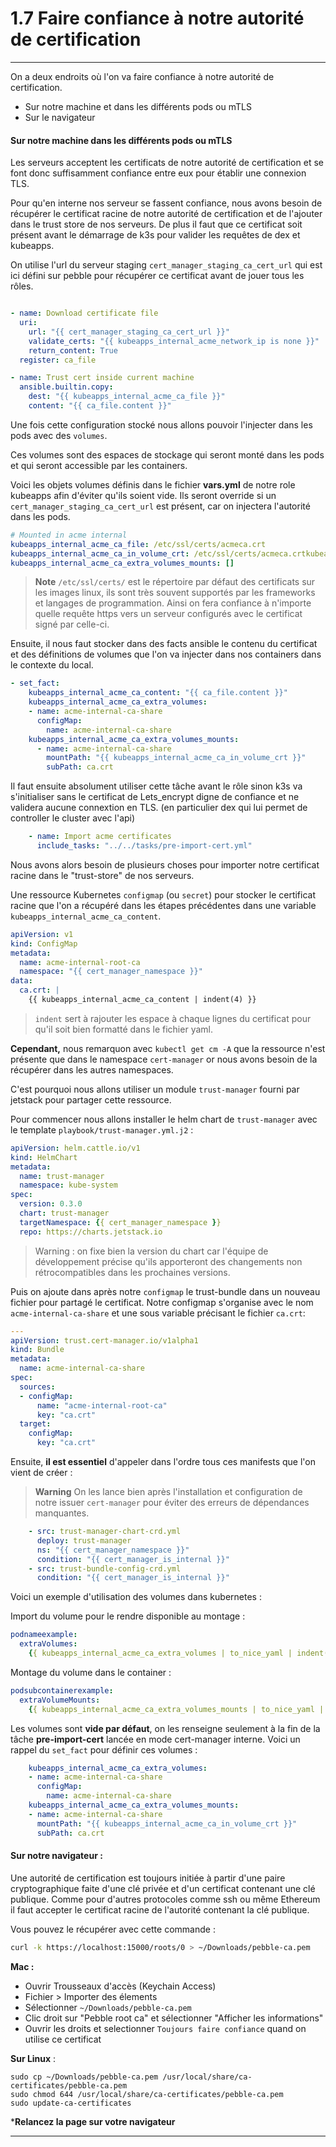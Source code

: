 # 1.7 Faire confiance à notre autorité de certification

---

On a deux endroits où l'on va faire confiance à notre autorité de certification.

- Sur notre machine et dans les différents pods ou mTLS 
- Sur le navigateur

#### Sur notre machine dans les différents pods ou mTLS 

Les serveurs acceptent les certificats de notre autorité de certification et se font donc suffisamment confiance entre eux pour établir une connexion TLS.

Pour qu'en interne nos serveur se fassent confiance, nous avons besoin de récupérer le certificat racine de notre autorité de certification et de l'ajouter dans le trust store de nos serveurs. De plus il faut que ce certificat soit présent avant le démarrage de k3s pour valider les requêtes de dex et kubeapps.

On utilise l'url du serveur staging `cert_manager_staging_ca_cert_url` qui est ici défini sur pebble pour récupérer ce certificat avant de jouer tous les rôles.

```yaml linenums="1" title="playbook/roles/kubeapps/tasks/pre-import-cert.yml"

- name: Download certificate file
  uri:
    url: "{{ cert_manager_staging_ca_cert_url }}"
    validate_certs: "{{ kubeapps_internal_acme_network_ip is none }}"
    return_content: True
  register: ca_file

- name: Trust cert inside current machine
  ansible.builtin.copy:
    dest: "{{ kubeapps_internal_acme_ca_file }}"
    content: "{{ ca_file.content }}"

```

Une fois cette configuration stocké nous allons pouvoir l'injecter dans les pods avec des `volumes`.

Ces volumes sont des espaces de stockage qui seront monté dans les pods et qui seront accessible par les containers.

Voici les objets volumes définis dans le fichier **vars.yml** de notre role kubeapps afin d'éviter qu'ils soient vide. Ils seront override si un `cert_manager_staging_ca_cert_url` est présent, car on injectera l'autorité dans les pods.

```yaml linenums="7" title="playbook/roles/kubeapps/vars/main.yml"
# Mounted in acme internal
kubeapps_internal_acme_ca_file: /etc/ssl/certs/acmeca.crt
kubeapps_internal_acme_ca_in_volume_crt: /etc/ssl/certs/acmeca.crtkubeapps_internal_acme_ca_extra_volumes: []
kubeapps_internal_acme_ca_extra_volumes_mounts: []

```

> **Note** `/etc/ssl/certs/` est le répertoire par défaut des certificats sur les images linux, ils sont très souvent supportés par les frameworks et langages de programmation. Ainsi on fera confiance à n'importe quelle requête https vers un serveur configurés avec le certificat signé par celle-ci.

Ensuite, il nous faut stocker dans des facts ansible le contenu du certificat et des définitions de volumes que l'on va injecter dans nos containers dans le contexte du local.

```yaml linenums="13" title="playbook/roles/kubeapps/tasks/pre-import-cert.yml"
- set_fact:
    kubeapps_internal_acme_ca_content: "{{ ca_file.content }}"
    kubeapps_internal_acme_ca_extra_volumes:
    - name: acme-internal-ca-share
      configMap: 
        name: acme-internal-ca-share
    kubeapps_internal_acme_ca_extra_volumes_mounts:
      - name: acme-internal-ca-share
        mountPath: "{{ kubeapps_internal_acme_ca_in_volume_crt }}"
        subPath: ca.crt

```

Il faut ensuite absolument utiliser cette tâche avant le rôle sinon k3s va s'initialiser sans le certificat de Lets_encrypt digne de confiance et ne validera aucune connextion en TLS. (en particulier dex qui lui permet de controller le cluster avec l'api)

```yaml linenums="41" title="playbook/roles/kubeapps/molecule/default/converge.yml"
    - name: Import acme certificates
      include_tasks: "../../tasks/pre-import-cert.yml"
```

Nous avons alors besoin de plusieurs choses pour importer notre certificat racine dans le "trust-store" de nos serveurs.

Une ressource Kubernetes `configmap` (ou `secret`) pour stocker le certificat racine que l'on a récupéré dans les étapes précédentes dans une variable `kubeapps_internal_acme_ca_content`.

```yaml linenums="1" title="playbook/roles/kubeapps/templates/trust-bundle-config-crd.yml.j2"
apiVersion: v1
kind: ConfigMap
metadata:
  name: acme-internal-root-ca
  namespace: "{{ cert_manager_namespace }}"
data:
  ca.crt: |
    {{ kubeapps_internal_acme_ca_content | indent(4) }}

```

> `indent` sert à rajouter les espace à chaque lignes du certificat pour qu'il soit bien formatté dans le fichier yaml.

**Cependant,** nous remarquon avec `kubectl get cm -A` que la ressource n'est présente que dans le namespace `cert-manager` or nous avons besoin de la récupérer dans les autres namespaces.

C'est pourquoi nous allons utiliser un module `trust-manager` fourni par jetstack pour partager cette ressource.

Pour commencer nous allons installer le helm chart de `trust-manager` avec le template `playbook/trust-manager.yml.j2` :

```yaml linenums="1" title="playbook/roles/kubeapps/templates/trust-manager-chart-crd.yml.j2"
apiVersion: helm.cattle.io/v1
kind: HelmChart
metadata:
  name: trust-manager
  namespace: kube-system
spec:
  version: 0.3.0
  chart: trust-manager
  targetNamespace: {{ cert_manager_namespace }}
  repo: https://charts.jetstack.io

```

> Warning : on fixe bien la version du chart car l'équipe de développement précise qu'ils apporteront des changements non rétrocompatibles dans les prochaines versions.

Puis on ajoute dans après notre `configmap` le trust-bundle dans un nouveau fichier pour partagé le certificat. Notre configmap s'organise avec le nom `acme-internal-ca-share` et une sous variable précisant le fichier `ca.crt`:

```yaml linenums="1" title="playbook/roles/kubeapps/templates/trust-bundle-config-crd.yml.j2"
---
apiVersion: trust.cert-manager.io/v1alpha1
kind: Bundle
metadata:
  name: acme-internal-ca-share
spec:
  sources:
  - configMap:
      name: "acme-internal-root-ca"
      key: "ca.crt"
  target:
    configMap:
      key: "ca.crt"

```

Ensuite, **il est essentiel** d'appeler dans l'ordre tous ces manifests que l'on vient de créer :

> **Warning** On les lance bien après l'installation et configuration de notre issuer `cert-manager` pour éviter des erreurs de dépendances manquantes.

```yaml linenums="17" title="playbook/roles/kubeapps/tasks/main.yml"
    - src: trust-manager-chart-crd.yml
      deploy: trust-manager 
      ns: "{{ cert_manager_namespace }}"
      condition: "{{ cert_manager_is_internal }}"
    - src: trust-bundle-config-crd.yml
      condition: "{{ cert_manager_is_internal }}"
```

Voici un exemple d'utilisation des volumes dans kubernetes :

Import du volume pour le rendre disponible au montage :

```yaml
podnameexample:
  extraVolumes:
    {{ kubeapps_internal_acme_ca_extra_volumes | to_nice_yaml | indent(4) }}

```

Montage du volume dans le container :

```yaml
podsubcontainerexample:
  extraVolumeMounts:
    {{ kubeapps_internal_acme_ca_extra_volumes_mounts | to_nice_yaml | indent(4) }}
```

Les volumes sont **vide par défaut**, on les renseigne seulement à la fin de la tâche **pre-import-cert** lancée en mode cert-manager interne. Voici un rappel du `set_fact` pour définir ces volumes :

```yaml linenums="18" title="playbook/roles/kubeapps/tasks/pre-import-cert.yml"
    kubeapps_internal_acme_ca_extra_volumes:
    - name: acme-internal-ca-share
      configMap: 
        name: acme-internal-ca-share
    kubeapps_internal_acme_ca_extra_volumes_mounts:
    - name: acme-internal-ca-share
      mountPath: "{{ kubeapps_internal_acme_ca_in_volume_crt }}"
      subPath: ca.crt

```

#### Sur notre navigateur :

Une autorité de certification est toujours initiée à partir d'une paire cryptographique faite d'une clé privée et d'un certificat contenant une clé publique. Comme pour d'autres protocoles comme ssh ou même Ethereum il faut accepter le certificat racine de l'autorité contenant la clé publique.

Vous pouvez le récupérer avec cette commande :

```bash
curl -k https://localhost:15000/roots/0 > ~/Downloads/pebble-ca.pem
```

**Mac :**

- Ouvrir Trousseaux d'accès (Keychain Access)
- Fichier > Importer des élements
- Sélectionner `~/Downloads/pebble-ca.pem`
- Clic droit sur "Pebble root ca" et sélectionner "Afficher les informations"
- Ouvrir les droits et selectionner `Toujours faire confiance` quand on utilise ce certificat

**Sur Linux** :

```
sudo cp ~/Downloads/pebble-ca.pem /usr/local/share/ca-certificates/pebble-ca.pem
sudo chmod 644 /usr/local/share/ca-certificates/pebble-ca.pem
sudo update-ca-certificates
```

***Relancez la page sur votre navigateur**

---
